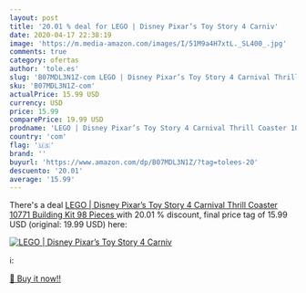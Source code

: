 ```yaml
---
layout: post
title: '20.01 % deal for LEGO | Disney Pixar’s Toy Story 4 Carniv'
date: 2020-04-17 22:38:19
image: 'https://m.media-amazon.com/images/I/51M9a4H7xtL._SL400_.jpg'
comments: true
category: ofertas
author: 'tole.es'
slug: 'B07MDL3N1Z-com LEGO | Disney Pixar’s Toy Story 4 Carnival Thrill Coaster...'
sku: 'B07MDL3N1Z-com'
actualPrice: 15.99 USD
currency: USD
price: 15.99
comparePrice: 19.99 USD
prodname: 'LEGO | Disney Pixar’s Toy Story 4 Carnival Thrill Coaster 10771 Building Kit  98 Pieces '
country: 'com'
flag: '🇺🇸'
brand: ''
buyurl: 'https://www.amazon.com/dp/B07MDL3N1Z/?tag=tolees-20'
descuento: '20.01'
average: '15.99'
---
```


There's a deal [LEGO | Disney Pixar’s Toy Story 4 Carnival Thrill Coaster 10771 Building Kit  98 Pieces ](https://www.amazon.com/dp/B07MDL3N1Z/?tag=tolees-20)  with  20.01 % discount, final price tag of  15.99 USD (original: 19.99 USD) here:

[![LEGO | Disney Pixar’s Toy Story 4 Carniv](https://m.media-amazon.com/images/I/51M9a4H7xtL._SL400_.jpg)](https://www.amazon.com/dp/B07MDL3N1Z/?tag=tolees-20)

ℹ️:


[🛒 Buy it now!!](https://www.amazon.com/dp/B07MDL3N1Z/?tag=tolees-20)
